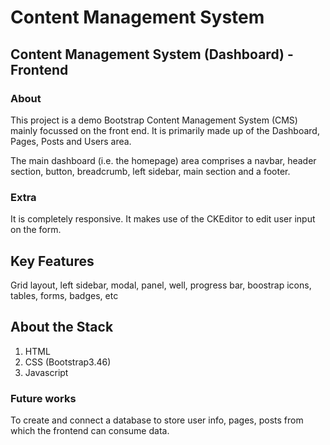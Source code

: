 # Content Management System


## Content Management System (Dashboard) - Frontend

### About

This project is a demo Bootstrap Content Management System (CMS)  mainly focussed on the front end. It is primarily made up of the Dashboard, Pages, Posts and Users area. 

The main dashboard (i.e. the homepage) area comprises a navbar, header section, button, breadcrumb, left sidebar, main section and a footer.


### Extra
It is completely responsive.
It makes use of the CKEditor to edit user input on the form.



## Key Features

Grid layout, left sidebar, modal, panel, well, progress bar, boostrap icons, tables, forms, badges, etc



## About the Stack
1. HTML
2. CSS (Bootstrap3.46)
3. Javascript


### Future works

To create and connect a database to store user info, pages, posts from which the frontend can consume data.







